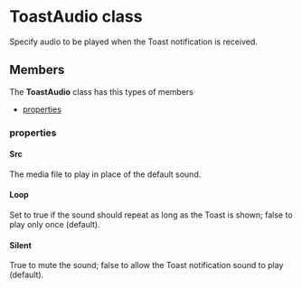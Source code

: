 
# ToastAudio class

Specify audio to be played when the Toast notification is received.

## Members

The **ToastAudio** class has this types of members

* [properties](#properties)

### properties

#### Src

The media file to play in place of the default sound.

#### Loop

Set to true if the sound should repeat as long as the Toast is shown; false to play only once (default).

#### Silent

True to mute the sound; false to allow the Toast notification sound to play (default).
